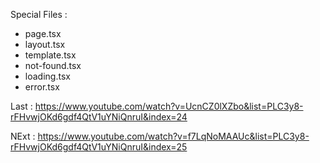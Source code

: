Special Files :

-   page.tsx
-   layout.tsx
-   template.tsx
-   not-found.tsx
-   loading.tsx
-   error.tsx

Last :
https://www.youtube.com/watch?v=UcnCZ0lXZbo&list=PLC3y8-rFHvwjOKd6gdf4QtV1uYNiQnruI&index=24

NExt :
https://www.youtube.com/watch?v=f7LqNoMAAUc&list=PLC3y8-rFHvwjOKd6gdf4QtV1uYNiQnruI&index=25
